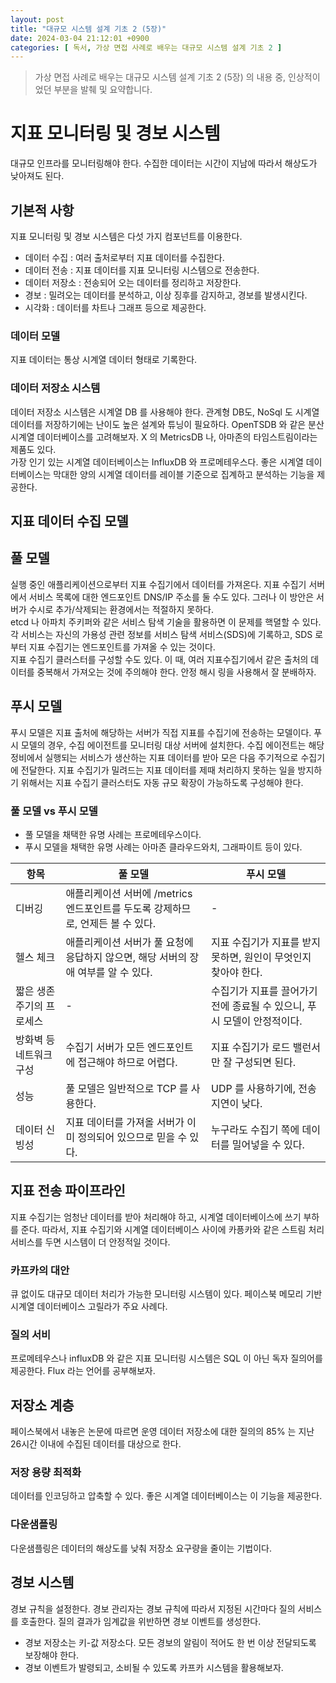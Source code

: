 ```yaml
---
layout: post
title: "대규모 시스템 설계 기초 2 (5장)"
date: 2024-03-04 21:12:01 +0900
categories: [ 독서, 가상 면접 사례로 배우는 대규모 시스템 설계 기초 2 ]
---
```


> 가상 면접 사례로 배우는 대규모 시스템 설계 기초 2 (5장) 의 내용 중, 인상적이었던 부분을 발췌 및 요약합니다.

# 지표 모니터링 및 경보 시스템

대규모 인프라를 모니터링해야 한다. 수집한 데이터는 시간이 지남에 따라서 해상도가 낮아져도 된다.

## 기본적 사항

지표 모니터링 및 경보 시스템은 다섯 가지 컴포넌트를 이용한다.

- 데이터 수집 : 여러 출처로부터 지표 데이터를 수집한다.
- 데이터 전송 : 지표 데이터를 지표 모니터링 시스템으로 전송한다.
- 데이터 저장소 : 전송되어 오는 데이터를 정리하고 저장한다.
- 경보 : 밀려오는 데이터를 분석하고, 이상 징후를 감지하고, 경보를 발생시킨다.
- 시각화 : 데이터를 차트나 그래프 등으로 제공한다.

### 데이터 모델

지표 데이터는 통상 시계열 데이터 형태로 기록한다.

### 데이터 저장소 시스템

데이터 저장소 시스템은 시계열 DB 를 사용해야 한다. 관계형 DB도, NoSql 도 시계열 데이터를 저장하기에는 난이도 높은 설계와 튜닝이 필요하다. OpenTSDB 와 같은
분산 시계열 데이터베이스를 고려해보자. X 의 MetricsDB 나, 아마존의 타임스트림이라는 제품도 있다.
<br><span>
가장 인기 있는 시계열 데이터베이스는 InfluxDB 와
프로메테우스다.
좋은 시계열 데이터베이스는 막대한 양의 시계열 데이터를 레이블 기준으로 집계하고 분석하는 기능을 제공한다.

## 지표 데이터 수집 모델

## 풀 모델

실행 중인 애플리케이션으로부터 지표 수집기에서 데이터를 가져온다. 지표 수집기 서버에서 서비스 목록에 대한 엔드포인트 DNS/IP 주소를 둘 수도 있다. 그러나 이 방안은 서버가
수시로 추가/삭제되는 환경에서는 적절하지 못하다.
<br><span>
etcd 나 아파치 주키퍼와 같은 서비스 탐색 기술을 활용하면 이 문제를 핵뎔할 수 있다. 각 서비스는 자신의 가용성 관련 정보를 서비스 탐색 서비스(SDS)에 기록하고, SDS
로부터 지표 수집기는 엔드포인트를 가져올 수 있는 것이다.
<br><span>
지표 수집기 클러스터를 구성할 수도 있다. 이 때, 여러 지표수집기에서 같은 출처의 데이터를 중복해서 가져오는 것에 주의해야 한다. 안정 해시 링을 사용해서 잘 분배하자.

## 푸시 모델

푸시 모델은 지표 출처에 해당하는 서버가 직접 지표를 수집기에 전송하는 모델이다. 푸시 모델의 경우, 수집 에이전트를 모니터링 대상 서버에 설치한다. 수집 에이전트는 해당 정비에서
실행되는 서비스가 생산하는 지표 데이터를 받아 모은 다음 주기적으로 수집기에 전달한다. 지표 수집기가 밀려드는 지표 데이터를 제때 처리하지 못하는 일을 방지하기 위해서는 지표
수집기 클러스터도 자동 규모 확장이 가능하도록 구성해야 한다.

### 풀 모델 vs 푸시 모델

- 풀 모델을 채택한 유명 사례는 프로메테우스이다.
- 푸시 모델을 채택한 유명 사례는 아마존 클라우드와치, 그래파이트 등이 있다.

| 항목             | 풀 모델                                              | 푸시 모델                                     |
|----------------|---------------------------------------------------|-------------------------------------------|
| 디버깅            | 애플리케이션 서버에 /metrics 엔드포인트를 두도록 강제하므로, 언제든 볼 수 있다. | -                                         |
| 헬스 체크          | 애플리케이션 서버가 풀 요청에 응답하지 않으면, 해당 서버의 장애 여부를 알 수 있다.  | 지표 수집기가 지표를 받지 못하면, 원인이 무엇인지 찾아야 한다.      |
| 짧은 생존 주기의 프로세스 | -                                                 | 수집기가 지표를 끌어가기 전에 종료될 수 있으니, 푸시 모델이 안정적이다. |
| 방화벽 등 네트워크 구성  | 수집기 서버가 모든 엔드포인트에 접근해야 하므로 어렵다.                   | 지표 수집기가 로드 밸런서만 잘 구성되면 된다.                |
| 성능             | 풀 모델은 일반적으로 TCP 를 사용한다.                           | UDP 를 사용하기에, 전송 지연이 낮다.                   |
| 데이터 신빙성        | 지표 데이터를 가져올 서버가 이미 정의되어 있으므로 믿을 수 있다.             | 누구라도 수집기 쪽에 데이터를 밀어넣을 수 있다.               |

## 지표 전송 파이프라인

지표 수집기는 엄청난 데이터를 받아 처리해야 하고, 시계열 데이터베이스에 쓰기 부하를 준다. 따라서, 지표 수집기와 시계열 데이터베이스 사이에 카픙카와 같은 스트림 처리 서비스를
두면 시스템이 더 안정적일 것이다.

### 카프카의 대안

큐 없이도 대규모 데이터 처리가 가능한 모니터링 시스템이 있다. 페이스북 메모리 기반 시계열 데이터베이스 고릴라가 주요 사례다.

### 질의 서비

프로메테우스나 influxDB 와 같은 지표 모니터링 시스템은 SQL 이 아닌 독자 질의어를 제공한다. Flux 라는 언어를 공부해보자.

## 저장소 계층

페이스북에서 내놓은 논문에 따르면 운영 데이터 저장소에 대한 질의의 85% 는 지난 26시간 이내에 수집된 데이터를 대상으로 한다.

### 저장 용량 최적화

데이터를 인코딩하고 압축할 수 있다. 좋은 시계열 데이터베이스는 이 기능을 제공한다.

### 다운샘플링

다운샘플링은 데이터의 해상도를 낮춰 저장소 요구량을 줄이는 기법이다.

## 경보 시스템

경보 규칙을 설정한다. 경보 관리자는 경보 규칙에 따라서 지정된 시간마다 질의 서비스를 호출한다. 질의 결과가 임계값을 위반하면 경보 이벤트를 생성한다.

- 경보 저장소는 키-값 저장소다. 모든 경보의 알림이 적어도 한 번 이상 전달되도록 보장해야 한다.
- 경보 이벤트가 발령되고, 소비될 수 있도록 카프카 시스템을 활용해보자.

